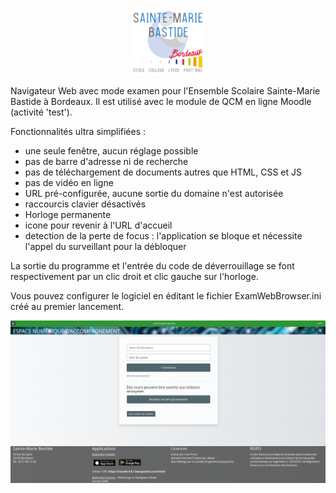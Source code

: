 <p align="center">
    <a href='https://www.smb33.fr/' target='_blank'><img src="./images/logo.svg"  width="120"></a>
</p>

Navigateur Web avec mode examen pour l'Ensemble Scolaire Sainte-Marie Bastide à Bordeaux.
Il est utilisé avec le module de QCM en ligne Moodle (activité 'test').

Fonctionnalités ultra simplifiées :

* une seule fenêtre, aucun réglage possible
* pas de barre d'adresse ni de recherche
* pas de téléchargement de documents autres que HTML, CSS et JS
* pas de vidéo en ligne
* URL pré-configurée, aucune sortie du domaine n'est autorisée
* raccourcis clavier désactivés
* Horloge permanente
* icone pour revenir à l'URL d'accueil
* detection de la perte de focus : l'application se bloque et nécessite l'appel du surveillant pour la débloquer

La sortie du programme et l'entrée du code de déverrouillage se font respectivement par un clic droit et clic gauche sur l'horloge.

Vous pouvez configurer le logiciel en éditant le fichier ExamWebBrowser.ini créé au premier lancement.

<p align="center">
    <a href='https://www.smb33.fr/' target='_blank'><img src="./images/ScreenShot.png"  width="700"></a>
</p>
